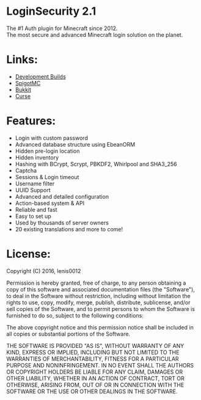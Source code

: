 LoginSecurity 2.1
=================
The #1 Auth plugin for Minecraft since 2012.  
The most secure and advanced Minecraft login solution on the planet.

Links:
======
- [Development Builds](http://ci.lenis0012.com/job/LoginSecurity/)
- [SpigotMC](https://www.spigotmc.org/resources/loginsecurity.19362/)
- [Bukkit](http://dev.bukkit.org/bukkit-plugins/loginsecurity/)
- [Curse](http://mods.curse.com/bukkit-plugins/minecraft/loginsecurity)

Features:
========
- Login with custom password
- Advanced database structure using EbeanORM
- Hidden pre-login location
- Hidden inventory
- Hashing with BCrypt, Scrypt, PBKDF2, Whirlpool and SHA3_256
- Captcha
- Sessions & Login timeout
- Username filter
- UUID Support
- Advanced and detailed configuration
- Action-based system & API
- Reliable and fast
- Easy to set up
- Used by thousands of server owners
- 20 existing translations and more to come!

License:
=======

Copyright (C) 2016, lenis0012


Permission is hereby granted, free of charge, to any person obtaining a copy of this software and associated documentation files (the "Software"), to deal in the Software without restriction, including without limitation the rights to use, copy, modify, merge, publish, distribute, sublicense, and/or sell copies of the Software, and to permit persons to whom the Software is furnished to do so, subject to the following conditions:

The above copyright notice and this permission notice shall be included in all copies or substantial portions of the Software.

THE SOFTWARE IS PROVIDED "AS IS", WITHOUT WARRANTY OF ANY KIND, EXPRESS OR IMPLIED, INCLUDING BUT NOT LIMITED TO THE WARRANTIES OF MERCHANTABILITY, FITNESS FOR A PARTICULAR PURPOSE AND NONINFRINGEMENT. IN NO EVENT SHALL THE AUTHORS OR COPYRIGHT HOLDERS BE LIABLE FOR ANY CLAIM, DAMAGES OR OTHER LIABILITY, WHETHER IN AN ACTION OF CONTRACT, TORT OR OTHERWISE, ARISING FROM, OUT OF OR IN CONNECTION WITH THE SOFTWARE OR THE USE OR OTHER DEALINGS IN THE SOFTWARE.
